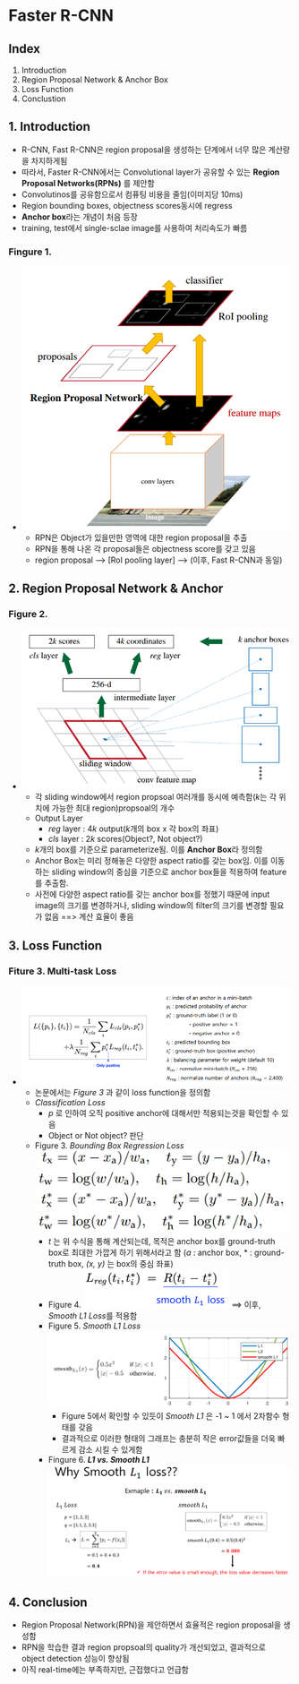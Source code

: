 # Faster R-CNN

## Index
1. Introduction
2. Region Proposal Network & Anchor Box
3. Loss Function
4. Conclustion

## 1. Introduction
- R-CNN, Fast R-CNN은 region proposal을 생성하는 단계에서 너무 많은 계산량을 차지하게됨
- 따라서, Faster R-CNN에서는 Convolutional layer가 공유할 수 있는 **Region Proposal Networks(RPNs)** 를 제안함
- Convolutinos를 공유함으로서 컴퓨팅 비용을 줄임(이미지당 10ms)
- Region bounding boxes, objectness scores동시에 regress
- **Anchor box**라는 개념이 처음 등장
- training, test에서 single-sclae image를 사용하여 처리속도가 빠름

### Fingure 1. 
- ![Faster_R-CNN](./image/Faster_R-CNN.png)
    - RPN은 Object가 있을만한 영역에 대한 region proposal을 추출
    - RPN을 통해 나온 각 proposal들은 objectness score를 갖고 있음
    - region proposal --> [RoI pooling layer] --> (이후, Fast R-CNN과 동일)


## 2. Region Proposal Network & Anchor
### Figure 2.
- ![RPNs](./image/RPN.png)
    - 각 sliding window에서 region propsoal 여러개를 동시에 예측함(*k*는 각 위치에 가능한 최대 region)propsoal의 개수
    - Output Layer
        - *reg* layer : 4*k* output(*k*개의 box x 각 box의 좌표)
        - *cls* layer : 2*k* scores(Object?, Not object?)
    - *k*개의 box를 기준으로 parameterize됨. 이를 **Anchor Box**라 정의함
    - Anchor Box는 미리 정해놓은 다양한 aspect ratio를 갖는 box임. 이를 이동하는 sliding window의 중심을 기준으로 anchor box들을 적용하여 feature를 추출함.
    - 사전에 다양한 aspect ratio를 갖는 anchor box를 정했기 때문에 input image의 크기를 변경하거나, sliding window의 filter의 크기를 변경할 필요가 없음 ==> 계산 효율이 좋음


## 3. Loss Function
### Fiture 3. Multi-task Loss
- ![Loss_Function](./image/LossFunction.png)
    - 논문에서는 *Figure 3* 과 같이 loss function을 정의함
    - *Classification Loss*
        - *p* 로 인하여 오직 positive anchor에 대해서만 적용되는것을 확인할 수 있음
        - Object or Not object? 판단
    - Figure 3. *Bounding Box Regression Loss* ![Target_Box](./image/Target_Box.png)
        - *t* 는 위 수식을 통해 계산되는데, 목적은 anchor box를 ground-truth box로 최대한 가깝게 하기 위해서라고 함 (*a* : anchor box, * : ground-truth box, *(x, y)* 는 box의 중심 좌표)
        - Figure 4. ![Smooth_L1_1](./image/Smooth_L1_1.png) ==> 이후, *Smooth L1 Loss*를 적용함
        - Figure 5. *Smooth L1 Loss* ![Smooth_L1_2](./image/Smooth_L1_2.png)
            - Figure 5에서 확인할 수 있듯이 *Smooth L1* 은 -1 ~ 1 에서 2차함수 형태를 갖음
            - 결과적으로 이러한 형태의 그래프는 충분히 작은 error값들을 더욱 빠르게 감소 시킬 수 있게함
        - Fingure 6. ***L1 vs. Smooth L1*** ![L1_SmoothL1](./image/L1_SmoothL1.png)

## 4. Conclusion
- Region Proposal Network(RPN)을 제안하면서 효율적은 region proposal을 생성함
- RPN을 학습한 결과 region propsoal의 quality가 개선되었고, 결과적으로 object detection 성능이 향상됨
- 아직 real-time에는 부족하지만, 근접했다고 언급함